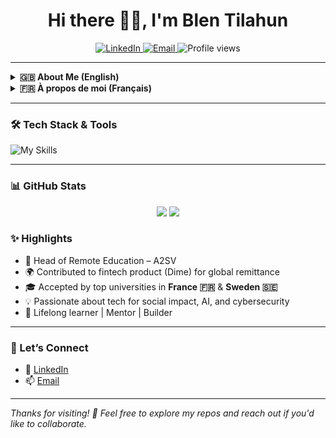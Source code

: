 <h1 align="center">Hi there 👋🏽, I'm Blen Tilahun</h1>

<p align="center">
  <a href="https://www.linkedin.com/in/blen-tilahun/">
    <img alt="LinkedIn" src="https://img.shields.io/badge/LinkedIn-Blen%20Tilahun-blue?logo=linkedin" />
  </a>
  <a href="mailto:blenassefa59@gmail.com">
    <img alt="Email" src="https://img.shields.io/badge/Email-Contact%20Me-informational?logo=gmail" />
  </a>
  <img src="https://komarev.com/ghpvc/?username=blenassefa2&style=flat-square&color=green" alt="Profile views" />
</p>

---

<details>
  <summary><b>🇬🇧 About Me (English)</b></summary>

👩🏽‍💻 I’m a **full-stack software engineer** with experience across backend, frontend, and cloud infrastructure. My expertise includes **AI**, **cybersecurity**, and building scalable, secure platforms.

🌍 I’ve contributed to real-world projects across **fintech**, **edtech**, and internal tools—developing in **Go, Django, React, Node.js, and PostgreSQL**, among others.

🚀 At **A2SV**, I led the **Remote Education program**, managing a team of 20+ and supporting 100+ students across 20 countries. I designed learning workflows, improved educational tools, and drove cross-team collaboration to maintain educational excellence.

💸 As part of the **Dime** project, I co-led the product strategy and backend development of a **remittance platform** serving the African diaspora—focusing on compliance, banking integrations, and user-friendly features.

🎓 I’ve been **accepted into multiple top European universities in Sweden and France** to pursue further studies in computer science, reinforcing both my academic rigor and global vision.

💡 I’m passionate about **building systems that are robust, user-centric, and socially impactful**—and mentoring others to do the same.

</details>

<details>
  <summary><b>🇫🇷 À propos de moi (Français)</b></summary>

👩🏽‍💻 Je suis une **ingénieure logicielle full-stack** avec une solide expérience en backend, frontend et infrastructure cloud. Mon expertise inclut l’**IA**, la **cybersécurité** et la conception de plateformes évolutives et sécurisées.

🌍 J’ai contribué à des projets concrets dans les secteurs de la **fintech**, de l’**edtech** et des outils internes, en utilisant **Go, Django, React, Node.js, PostgreSQL**, etc.

🚀 Chez **A2SV**, j’ai dirigé le programme d’**éducation à distance**, encadrant une équipe de 20+ personnes et soutenant 100+ étudiants dans 20 pays. J’ai structuré les processus d’apprentissage et favorisé la qualité pédagogique à grande échelle.

💸 J’ai également co-conçu **Dime**, une plateforme de **transfert d’argent** à destination de la diaspora africaine, en m’occupant du backend et de la stratégie produit.

🎓 J’ai été **admise dans plusieurs universités européennes** de renom, en **Suède et en France**, pour approfondir mes études en informatique.

💡 Je suis passionnée par la **création de systèmes utiles, robustes et à impact social**—et par le mentorat de jeunes talents tech.

</details>

---

### 🛠 Tech Stack & Tools

![My Skills](https://skillicons.dev/icons?i=go,django,react,nodejs,postgresql,python,js,ts,html,css,git,linux,azure,docker)

---

### 📊 GitHub Stats

<p align="center">
  <img src="https://github-readme-stats.vercel.app/api?username=blenassefa2&show_icons=true&theme=radical" />
  <img src="https://github-readme-streak-stats.herokuapp.com/?user=blenassefa2&theme=radical" />
</p>




### ✨ Highlights

- 💼 Head of Remote Education – A2SV  
- 🌍 Contributed to fintech product (Dime) for global remittance  
- 🎓 Accepted by top universities in **France 🇫🇷** & **Sweden 🇸🇪**  
- 💡 Passionate about tech for social impact, AI, and cybersecurity  
- 🧠 Lifelong learner | Mentor | Builder

---

### 🤝 Let’s Connect

- 💼 [LinkedIn](https://www.linkedin.com/in/blen-tilahun)  
- 📫 [Email](mailto:blenassefa59@gmail.com)  
<!-- 🌐 [Portfolio or Blog](https://your-website.com)-->

---

*Thanks for visiting! 🚀 Feel free to explore my repos and reach out if you'd like to collaborate.*
